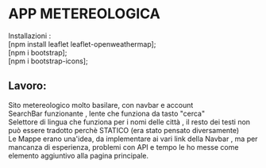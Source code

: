 # APP METEREOLOGICA 

Installazioni : <br>
[npm install leaflet leaflet-openweathermap];<br>
[npm i bootstrap];<br>
[npm i bootstrap-icons];

## Lavoro:

Sito metereologico molto basilare, con navbar e account <br>
SearchBar funzionante , lente che funziona da tasto "cerca"<br>
Selettore di lingua che funziona per i nomi delle città , il resto dei testi non può essere tradotto perchè STATICO (era stato pensato diversamente)<br>
Le Mappe erano una'idea, da implementare ai vari link della Navbar , ma per mancanza di esperienza, problemi con API e tempo le ho messe come elemento aggiuntivo alla pagina principale.
